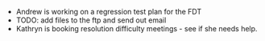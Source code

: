 -  Andrew is working on a regression test plan for the FDT
- TODO: add files to the ftp and send out email
- Kathryn is booking resolution difficulty meetings - see if she needs help.